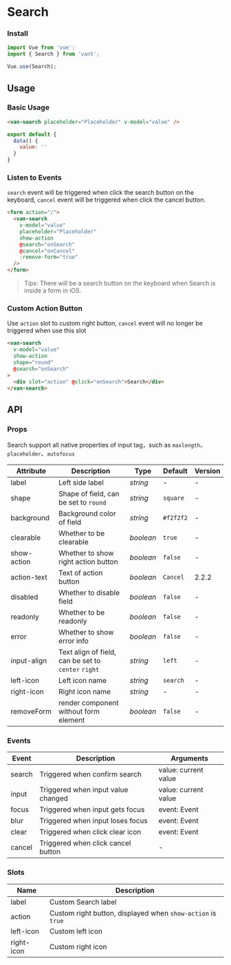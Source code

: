 # Search

### Install

``` javascript
import Vue from 'vue';
import { Search } from 'vant';

Vue.use(Search);
```

## Usage

### Basic Usage

```html
<van-search placeholder="Placeholder" v-model="value" />
```

```javascript
export default {
  data() {
    value: ''
  }
}
```

### Listen to Events

`search` event will be triggered when click the search button on the keyboard, `cancel` event will be triggered when click the cancel button.

```html
<form action="/">
  <van-search
    v-model="value"
    placeholder="Placeholder"
    show-action
    @search="onSearch"
    @cancel="onCancel"
    :remove-form="true"
  />
</form>
```

> Tips: There will be a search button on the keyboard when Search is inside a form in iOS.

### Custom Action Button

Use `action` slot to custom right button, `cancel` event will no longer be triggered when use this slot

```html
<van-search
  v-model="value"
  show-action
  shape="round"
  @search="onSearch"
>
  <div slot="action" @click="onSearch">Search</div>
</van-search>
```

## API

### Props

Search support all native properties of input tag，such as `maxlength`、`placeholder`、`autofocus`

| Attribute | Description | Type | Default | Version |
|------|------|------|------|------|
| label | Left side label | *string* | - | - |
| shape | Shape of field, can be set to `round` | *string* | `square` | - |
| background | Background color of field | *string* | `#f2f2f2` | - |
| clearable | Whether to be clearable | *boolean* | `true` | - |
| show-action | Whether to show right action button | *boolean* | `false` | - |
| action-text | Text of action button | *boolean* | `Cancel` | 2.2.2 |
| disabled | Whether to disable field | *boolean* | `false` | - |
| readonly | Whether to be readonly | *boolean* | `false` | - |
| error | Whether to show error info | *boolean* | `false` | - |
| input-align | Text align of field, can be set to `center` `right` | *string* | `left` | - |
| left-icon | Left icon name | *string* | `search` | - |
| right-icon | Right icon name | *string* | - | - |
| removeForm | render component without form element | *boolean* | `false` | - |

### Events

| Event | Description | Arguments |
|------|------|------|
| search | Triggered when confirm search | value: current value |
| input | Triggered when input value changed | value: current value |
| focus | Triggered when input gets focus | event: Event |
| blur | Triggered when input loses focus | event: Event |
| clear | Triggered when click clear icon | event: Event |
| cancel | Triggered when click cancel button | - |

### Slots

| Name | Description |
|------|------|
| label | Custom Search label |
| action | Custom right button, displayed when `show-action` is `true` |
| left-icon | Custom left icon |
| right-icon | Custom right icon |
